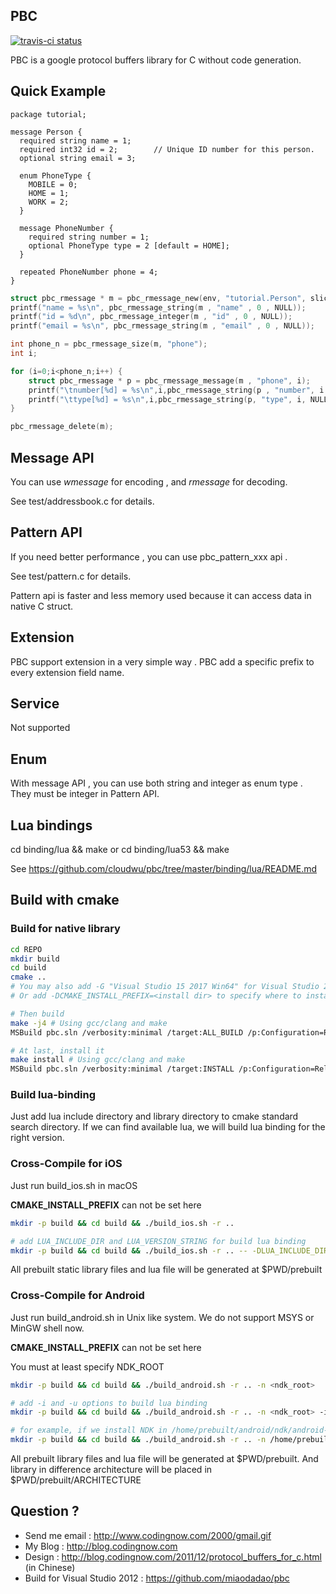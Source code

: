 ## PBC

[![travis-ci status](https://travis-ci.org/cloudwu/pbc.svg?branch=master)](https://travis-ci.org/cloudwu/pbc)

PBC is a google protocol buffers library for C without code generation.

## Quick Example

    package tutorial;
    
    message Person {
      required string name = 1;
      required int32 id = 2;        // Unique ID number for this person.
      optional string email = 3;
    
      enum PhoneType {
        MOBILE = 0;
        HOME = 1;
        WORK = 2;
      }
    
      message PhoneNumber {
        required string number = 1;
        optional PhoneType type = 2 [default = HOME];
      }
    
      repeated PhoneNumber phone = 4;
    }

```C
struct pbc_rmessage * m = pbc_rmessage_new(env, "tutorial.Person", slice);
printf("name = %s\n", pbc_rmessage_string(m , "name" , 0 , NULL));
printf("id = %d\n", pbc_rmessage_integer(m , "id" , 0 , NULL));
printf("email = %s\n", pbc_rmessage_string(m , "email" , 0 , NULL));

int phone_n = pbc_rmessage_size(m, "phone");
int i;

for (i=0;i<phone_n;i++) {
	struct pbc_rmessage * p = pbc_rmessage_message(m , "phone", i);
	printf("\tnumber[%d] = %s\n",i,pbc_rmessage_string(p , "number", i ,NULL));
	printf("\ttype[%d] = %s\n",i,pbc_rmessage_string(p, "type", i, NULL));
}

pbc_rmessage_delete(m);
```

## Message API

You can use *wmessage* for encoding , and *rmessage* for decoding.

See test/addressbook.c for details.

## Pattern API

If you need better performance , you can use pbc_pattern_xxx api .

See test/pattern.c for details.

Pattern api is faster and less memory used because it can access data in native C struct.

## Extension

PBC support extension in a very simple way . PBC add a specific prefix to every extension field name. 

## Service

Not supported

## Enum

With message API , you can use both string and integer as enum type . They must be integer in Pattern API. 

## Lua bindings

cd binding/lua && make
or
cd binding/lua53 && make

See https://github.com/cloudwu/pbc/tree/master/binding/lua/README.md

## Build with cmake
### Build for native library
```bash
cd REPO
mkdir build
cd build
cmake .. 
# You may also add -G "Visual Studio 15 2017 Win64" for Visual Studio 2017 and win64 or -G "MSYS Makefils" for MinGW
# Or add -DCMAKE_INSTALL_PREFIX=<install dir> to specify where to install when run make install

# Then build
make -j4 # Using gcc/clang and make
MSBuild pbc.sln /verbosity:minimal /target:ALL_BUILD /p:Configuration=RelWithDebInfo /p:Platform=x64 # Using Visual Studio, usually in C:\Program Files (x86)\MSBuild\15.0 or C:\Program Files (x86)\Microsoft Visual Studio\2017\Community\MSBuild\15.0\Bin\

# At last, install it
make install # Using gcc/clang and make
MSBuild pbc.sln /verbosity:minimal /target:INSTALL /p:Configuration=RelWithDebInfo /p:Platform=x64 # Using Visual Studio
```

### Build lua-binding
Just add lua include directory and library directory to cmake standard search directory. If we can find available lua, we will build lua binding for the right version.

### Cross-Compile for iOS
Just run build_ios.sh in macOS

**CMAKE_INSTALL_PREFIX** can not be set here

```bash
mkdir -p build && cd build && ./build_ios.sh -r ..

# add LUA_INCLUDE_DIR and LUA_VERSION_STRING for build lua binding
mkdir -p build && cd build && ./build_ios.sh -r .. -- -DLUA_INCLUDE_DIR=<where has lua.h> -DLUA_VERSION_STRING=<5.1 or 5.3>
```

All prebuilt static library files and lua file will be generated at $PWD/prebuilt

### Cross-Compile for Android
Just run build_android.sh in Unix like system. We do not support MSYS or MinGW shell now.

**CMAKE_INSTALL_PREFIX** can not be set here

You must at least specify NDK_ROOT
```bash
mkdir -p build && cd build && ./build_android.sh -r .. -n <ndk_root>

# add -i and -u options to build lua binding
mkdir -p build && cd build && ./build_android.sh -r .. -n <ndk_root> -i <where has lua.h or ARCHITECTURE/lua.h> -u <where ARCHITECTURE/[library pattern] in it>

# for example, if we install NDK in /home/prebuilt/android/ndk/android-ndk-r13b, and lua.h in /home/prebuilt/lua/luajit/include/luajit-2.0/ and armeabi-v7a/libluajit-5.1.[a|so] x86/libluajit-5.1.[a|so] x86_64/libluajit-5.1.[a|so] arm64-v8a/libluajit-5.1.[a|so] .. in /home/prebuilt/lua/luajit/include/lib, we can use the command below
mkdir -p build && cd build && ./build_android.sh -r .. -n /home/prebuilt/android/ndk/android-ndk-r13b -i /home/prebuilt/lua/luajit/include/luajit-2.0 -u /home/prebuilt/lua/luajit/include/lib
```

All prebuilt library files and lua file will be generated at $PWD/prebuilt. And library in difference architecture will be placed in $PWD/prebuilt/ARCHITECTURE


## Question ?

* Send me email : http://www.codingnow.com/2000/gmail.gif
* My Blog : http://blog.codingnow.com
* Design : http://blog.codingnow.com/2011/12/protocol_buffers_for_c.html (in Chinese)
* Build for Visual Studio 2012 : https://github.com/miaodadao/pbc



